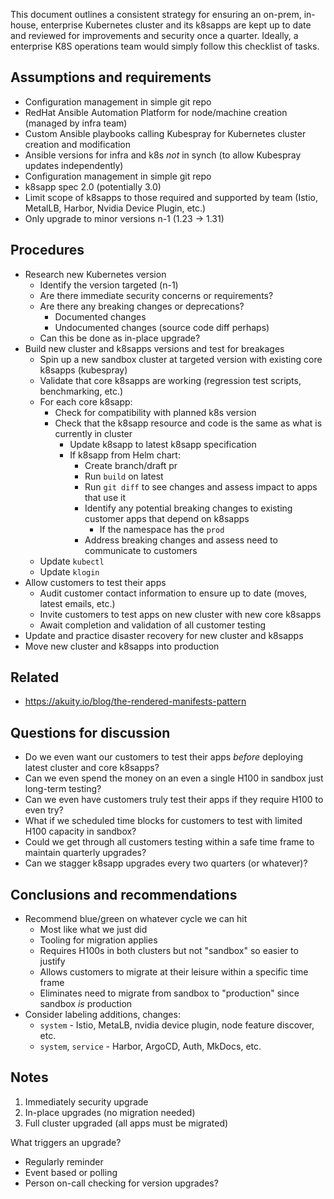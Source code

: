 This document outlines a consistent strategy for ensuring an on-prem, in-house, enterprise Kubernetes cluster and its k8sapps are kept up to date and reviewed for improvements and security once a quarter. Ideally, a enterprise K8S operations team would simply follow this checklist of tasks.

## Assumptions and requirements

- Configuration management in simple git repo
- RedHat Ansible Automation Platform for node/machine creation (managed by infra team)
- Custom Ansible playbooks calling Kubespray for Kubernetes cluster creation and modification
- Ansible versions for infra and k8s *not* in synch (to allow Kubespray updates independently)
- Configuration management in simple git repo
- k8sapp spec 2.0 (potentially 3.0)
- Limit scope of k8sapps to those required and supported by team (Istio, MetalLB, Harbor, Nvidia Device Plugin, etc.)
- Only upgrade to minor versions n-1 (1.23 -> 1.31)







## Procedures






- Research new Kubernetes version
	- Identify the version targeted (n-1)
	- Are there immediate security concerns or requirements?
	- Are there any breaking changes or deprecations?
		- Documented changes
		- Undocumented changes (source code diff perhaps)
	- Can this be done as in-place upgrade?
- Build new cluster and k8sapps versions and test for breakages
	- Spin up a new sandbox cluster at targeted version with existing core k8sapps (kubespray)
	- Validate that core k8sapps are working (regression test scripts, benchmarking, etc.)
	- For each core k8sapp:
		- Check for compatibility with planned k8s version
		- Check that the k8sapp resource and code is the same as what is currently in cluster
			- Update k8sapp to latest k8sapp specification
			- If k8sapp from Helm chart:
				- Create branch/draft pr
				- Run `build` on latest
				- Run `git diff` to see changes and assess impact to apps that use it
				- Identify any potential breaking changes to existing customer apps that depend on k8sapps
					- If the namespace has the `prod`
				- Address breaking changes and assess need to communicate to customers
	- Update `kubectl`
	- Update `klogin`
- Allow customers to test their apps
	- Audit customer contact information to ensure up to date (moves, latest emails, etc.)
	- Invite customers to test apps on new cluster with new core k8sapps
	- Await completion and validation of all customer testing
- Update and practice disaster recovery for new cluster and k8sapps
- Move new cluster and k8sapps into production

## Related

- https://akuity.io/blog/the-rendered-manifests-pattern

## Questions for discussion

- Do we even want our customers to test their apps *before* deploying latest cluster and core k8sapps?
- Can we even spend the money on an even a single H100 in sandbox just long-term testing?
- Can we even have customers truly test their apps if they require H100 to even try?
- What if we scheduled time blocks for customers to test with limited H100 capacity in sandbox?
- Could we get through all customers testing within a safe time frame to maintain quarterly upgrades?
- Can we stagger k8sapp upgrades every two quarters (or whatever)?

## Conclusions and recommendations

- Recommend blue/green on whatever cycle we can hit
	- Most like what we just did
	- Tooling for migration applies
	- Requires H100s in both clusters but not "sandbox" so easier to justify
	- Allows customers to migrate at their leisure within a specific time frame
	- Eliminates need to migrate from sandbox to "production" since sandbox *is* production
- Consider labeling additions, changes:
	- `system` - Istio, MetaLB, nvidia device plugin, node feature discover, etc.
	- `system`, `service` - Harbor, ArgoCD, Auth, MkDocs, etc.
## Notes

1. Immediately security upgrade
2. In-place upgrades (no migration needed)
3. Full cluster upgraded (all apps must be migrated)



What triggers an upgrade?
- Regularly reminder
- Event based or polling
- Person on-call checking for version upgrades?